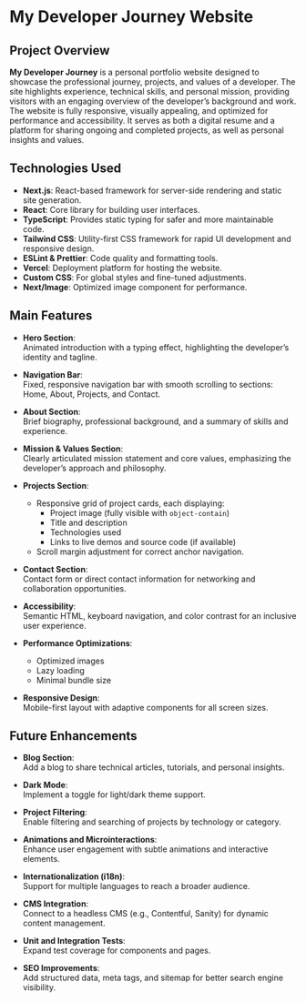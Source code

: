 # My Developer Journey Website

## Project Overview

**My Developer Journey** is a personal portfolio website designed to showcase the professional journey, projects, and values of a developer. The site highlights experience, technical skills, and personal mission, providing visitors with an engaging overview of the developer’s background and work. The website is fully responsive, visually appealing, and optimized for performance and accessibility. It serves as both a digital resume and a platform for sharing ongoing and completed projects, as well as personal insights and values.

## Technologies Used

- **Next.js**: React-based framework for server-side rendering and static site generation.
- **React**: Core library for building user interfaces.
- **TypeScript**: Provides static typing for safer and more maintainable code.
- **Tailwind CSS**: Utility-first CSS framework for rapid UI development and responsive design.
- **ESLint & Prettier**: Code quality and formatting tools.
- **Vercel**: Deployment platform for hosting the website.
- **Custom CSS**: For global styles and fine-tuned adjustments.
- **Next/Image**: Optimized image component for performance.

## Main Features

- **Hero Section**:  
  Animated introduction with a typing effect, highlighting the developer’s identity and tagline.

- **Navigation Bar**:  
  Fixed, responsive navigation bar with smooth scrolling to sections: Home, About, Projects, and Contact.

- **About Section**:  
  Brief biography, professional background, and a summary of skills and experience.

- **Mission & Values Section**:  
  Clearly articulated mission statement and core values, emphasizing the developer’s approach and philosophy.

- **Projects Section**:  
  - Responsive grid of project cards, each displaying:
    - Project image (fully visible with `object-contain`)
    - Title and description
    - Technologies used
    - Links to live demos and source code (if available)
  - Scroll margin adjustment for correct anchor navigation.

- **Contact Section**:  
  Contact form or direct contact information for networking and collaboration opportunities.

- **Accessibility**:  
  Semantic HTML, keyboard navigation, and color contrast for an inclusive user experience.

- **Performance Optimizations**:  
  - Optimized images
  - Lazy loading
  - Minimal bundle size

- **Responsive Design**:  
  Mobile-first layout with adaptive components for all screen sizes.

## Future Enhancements

- **Blog Section**:  
  Add a blog to share technical articles, tutorials, and personal insights.

- **Dark Mode**:  
  Implement a toggle for light/dark theme support.

- **Project Filtering**:  
  Enable filtering and searching of projects by technology or category.

- **Animations and Microinteractions**:  
  Enhance user engagement with subtle animations and interactive elements.

- **Internationalization (i18n)**:  
  Support for multiple languages to reach a broader audience.

- **CMS Integration**:  
  Connect to a headless CMS (e.g., Contentful, Sanity) for dynamic content management.

- **Unit and Integration Tests**:  
  Expand test coverage for components and pages.

- **SEO Improvements**:  
  Add structured data, meta tags, and sitemap for better search engine visibility.
